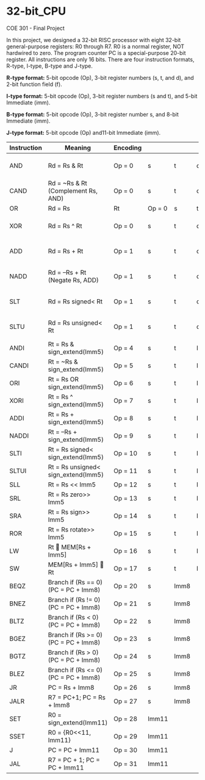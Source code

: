 # 32-bit_CPU
COE 301 - Final Project

In this project, we designed a 32-bit RISC processor with eight 32-bit general-purpose registers: R0 through R7. R0 is a normal register, NOT hardwired to zero. The program counter PC is a special-purpose 20-bit register. All instructions are only 16 bits. There are four instruction formats, R-type, I-type, B-type and J-type.

**R-type format:**
5-bit opcode (Op), 3-bit register numbers (s, t, and d), and 2-bit function field (f). 

**I-type format:**
5-bit opcode (Op), 3-bit register numbers (s and t), and 5-bit Immediate (imm).

**B-type format:** 
5-bit opcode (Op), 3-bit register number s, and 8-bit Immediate (imm).

**J-type format:**
5-bit opcode (Op) and11-bit Immediate (imm).

| Instruction | Meaning                              | Encoding |       |      |      |       | 
|-------------|--------------------------------------|----------|-------|------|------|-------| 
| AND         | Rd = Rs & Rt                         | Op = 0   | s     | t    | d    | f = 0 | 
| CAND        | Rd = ~Rs & Rt (Complement Rs, AND)   | Op = 0   | s     | t    | d    | f = 1 | 
| OR          | Rd = Rs | Rt                         | Op = 0   | s     | t    | d    | f = 2 | 
| XOR         | Rd = Rs ^ Rt                         | Op = 0   | s     | t    | d    | f = 3 | 
| ADD         | Rd = Rs + Rt                         | Op = 1   | s     | t    | d    | f = 0 | 
| NADD        | Rd = –Rs + Rt (Negate Rs, ADD)       | Op = 1   | s     | t    | d    | f = 1 | 
| SLT         | Rd = Rs signed< Rt                   | Op = 1   | s     | t    | d    | f = 2 | 
| SLTU        | Rd = Rs unsigned< Rt                 | Op = 1   | s     | t    | d    | f = 3 | 
| ANDI        | Rt = Rs & sign_extend(Imm5)          | Op = 4   | s     | t    | Imm5 |       | 
| CANDI       | Rt = ~Rs & sign_extend(Imm5)         | Op = 5   | s     | t    | Imm5 |       | 
| ORI         | Rt = Rs OR sign_extend(Imm5)          | Op = 6   | s     | t    | Imm5 |       | 
| XORI        | Rt = Rs ^ sign_extend(Imm5)          | Op = 7   | s     | t    | Imm5 |       | 
| ADDI        | Rt = Rs + sign_extend(Imm5)          | Op = 8   | s     | t    | Imm5 |       | 
| NADDI       | Rt = –Rs + sign_extend(Imm5)         | Op = 9   | s     | t    | Imm5 |       | 
| SLTI        | Rt = Rs signed< sign_extend(Imm5)    | Op = 10  | s     | t    | Imm5 |       | 
| SLTUI       | Rt = Rs unsigned< sign_extend(Imm5)  | Op = 11  | s     | t    | Imm5 |       | 
| SLL         | Rt = Rs << Imm5                      | Op = 12  | s     | t    | Imm5 |       | 
| SRL         | Rt = Rs zero>> Imm5                  | Op = 13  | s     | t    | Imm5 |       | 
| SRA         | Rt = Rs sign>> Imm5                  | Op = 14  | s     | t    | Imm5 |       | 
| ROR         | Rt = Rs rotate>> Imm5                | Op = 15  | s     | t    | Imm5 |       | 
| LW          | Rt  MEM[Rs + Imm5]                  | Op = 16  | s     | t    | Imm5 |       | 
| SW          | MEM[Rs + Imm5]  Rt                  | Op = 17  | s     | t    | Imm5 |       | 
| BEQZ        | Branch if (Rs == 0) (PC = PC + Imm8) | Op = 20  | s     | Imm8 |      |       | 
| BNEZ        | Branch if (Rs != 0) (PC = PC + Imm8) | Op = 21  | s     | Imm8 |      |       | 
| BLTZ        | Branch if (Rs < 0) (PC = PC + Imm8)  | Op = 22  | s     | Imm8 |      |       | 
| BGEZ        | Branch if (Rs >= 0) (PC = PC + Imm8) | Op = 23  | s     | Imm8 |      |       | 
| BGTZ        | Branch if (Rs > 0) (PC = PC + Imm8)  | Op = 24  | s     | Imm8 |      |       | 
| BLEZ        | Branch if (Rs <= 0) (PC = PC + Imm8) | Op = 25  | s     | Imm8 |      |       | 
| JR          | PC = Rs + Imm8                       | Op = 26  | s     | Imm8 |      |       | 
| JALR        | R7 = PC+1; PC = Rs + Imm8            | Op = 27  | s     | Imm8 |      |       |       
| SET         | R0 = sign_extend(Imm11)              | Op = 28  | Imm11 |      |      |       | 
| SSET        | R0 = {R0<<11,  Imm11}                | Op = 29  | Imm11 |      |      |       | 
| J           | PC = PC + Imm11                      | Op = 30  | Imm11 |      |      |       | 
| JAL         | R7 = PC + 1; PC = PC + Imm11         | Op = 31  | Imm11 |      |      |       | 
